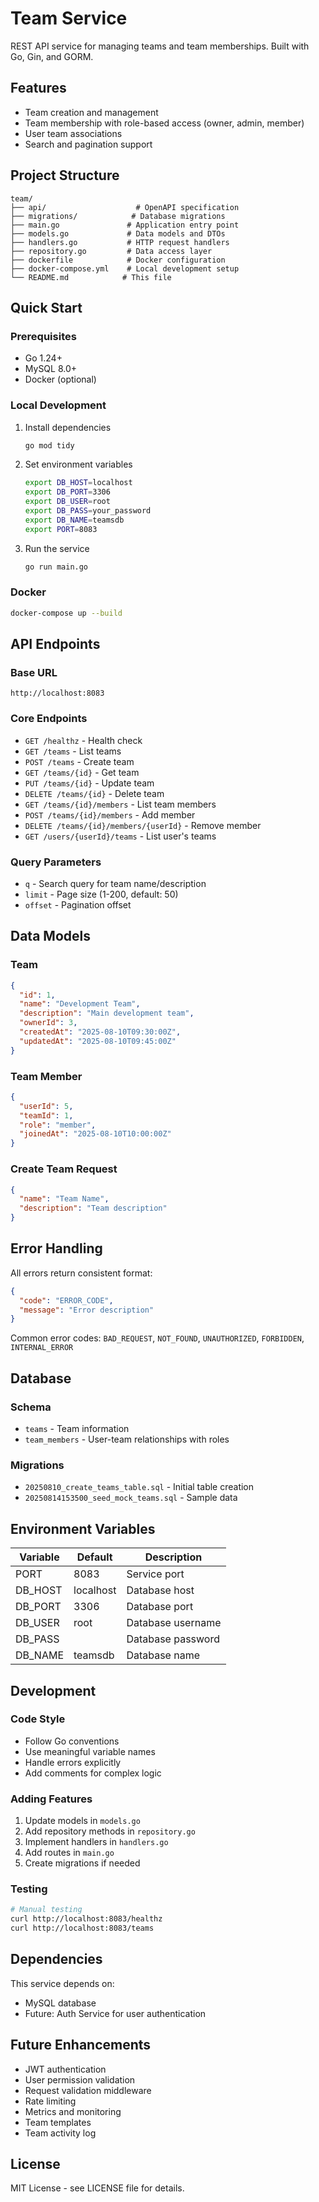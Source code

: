 # Team Service

REST API service for managing teams and team memberships. Built with Go, Gin, and GORM.

## Features

- Team creation and management
- Team membership with role-based access (owner, admin, member)
- User team associations
- Search and pagination support

## Project Structure

```
team/
├── api/                    # OpenAPI specification
├── migrations/            # Database migrations
├── main.go               # Application entry point
├── models.go             # Data models and DTOs
├── handlers.go           # HTTP request handlers
├── repository.go         # Data access layer
├── dockerfile            # Docker configuration
├── docker-compose.yml    # Local development setup
└── README.md            # This file
```

## Quick Start

### Prerequisites
- Go 1.24+
- MySQL 8.0+
- Docker (optional)

### Local Development

1. Install dependencies
   ```bash
   go mod tidy
   ```

2. Set environment variables
   ```bash
   export DB_HOST=localhost
   export DB_PORT=3306
   export DB_USER=root
   export DB_PASS=your_password
   export DB_NAME=teamsdb
   export PORT=8083
   ```

3. Run the service
   ```bash
   go run main.go
   ```

### Docker
```bash
docker-compose up --build
```

## API Endpoints

### Base URL
```
http://localhost:8083
```

### Core Endpoints

- `GET /healthz` - Health check
- `GET /teams` - List teams
- `POST /teams` - Create team
- `GET /teams/{id}` - Get team
- `PUT /teams/{id}` - Update team
- `DELETE /teams/{id}` - Delete team
- `GET /teams/{id}/members` - List team members
- `POST /teams/{id}/members` - Add member
- `DELETE /teams/{id}/members/{userId}` - Remove member
- `GET /users/{userId}/teams` - List user's teams

### Query Parameters

- `q` - Search query for team name/description
- `limit` - Page size (1-200, default: 50)
- `offset` - Pagination offset

## Data Models

### Team
```json
{
  "id": 1,
  "name": "Development Team",
  "description": "Main development team",
  "ownerId": 3,
  "createdAt": "2025-08-10T09:30:00Z",
  "updatedAt": "2025-08-10T09:45:00Z"
}
```

### Team Member
```json
{
  "userId": 5,
  "teamId": 1,
  "role": "member",
  "joinedAt": "2025-08-10T10:00:00Z"
}
```

### Create Team Request
```json
{
  "name": "Team Name",
  "description": "Team description"
}
```

## Error Handling

All errors return consistent format:
```json
{
  "code": "ERROR_CODE",
  "message": "Error description"
}
```

Common error codes: `BAD_REQUEST`, `NOT_FOUND`, `UNAUTHORIZED`, `FORBIDDEN`, `INTERNAL_ERROR`

## Database

### Schema
- `teams` - Team information
- `team_members` - User-team relationships with roles

### Migrations
- `20250810_create_teams_table.sql` - Initial table creation
- `20250814153500_seed_mock_teams.sql` - Sample data

## Environment Variables

| Variable | Default | Description |
|----------|---------|-------------|
| PORT | 8083 | Service port |
| DB_HOST | localhost | Database host |
| DB_PORT | 3306 | Database port |
| DB_USER | root | Database username |
| DB_PASS | | Database password |
| DB_NAME | teamsdb | Database name |

## Development

### Code Style
- Follow Go conventions
- Use meaningful variable names
- Handle errors explicitly
- Add comments for complex logic

### Adding Features
1. Update models in `models.go`
2. Add repository methods in `repository.go`
3. Implement handlers in `handlers.go`
4. Add routes in `main.go`
5. Create migrations if needed

### Testing
```bash
# Manual testing
curl http://localhost:8083/healthz
curl http://localhost:8083/teams
```

## Dependencies

This service depends on:
- MySQL database
- Future: Auth Service for user authentication

## Future Enhancements

- JWT authentication
- User permission validation
- Request validation middleware
- Rate limiting
- Metrics and monitoring
- Team templates
- Team activity log

## License

MIT License - see LICENSE file for details.
